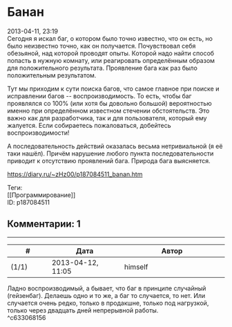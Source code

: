 Банан
=====

  
2013-04-11, 23:19  
 Сегодня я искал баг, о котором было точно известно, что он есть, но было неизвестно точно, как он получается. Почувствовал себя обезьяной, над которой проводят опыты. Которой надо найти способ попасть в нужную комнату, или реагировать определённым образом для положительного результата. Проявление бага как раз было положительным результатом.   
   
 Тут мы приходим к сути поиска багов, что самое главное при поиске и исправлении багов -- воспроизводимость. То есть, чтобы баг проявлялся со 100% (или хотя бы довольно большой) вероятностью именно при определённом известном стечении обстоятельств. Это важно как для разработчика, так и для пользователя, который ему жалуется. Если собираетесь пожаловаться, добейтесь воспроизводимости!   
   
 А последовательность действий оказалась весьма нетривиальной (я её таки нашёл). Причём нарушение любого пункта последовательности приводит к отсутствию проявлений бага. Природа бага выясняется.   
  
<https://diary.ru/~zHz00/p187084511_banan.htm>  
  
Теги:  
[[Программирование]]  
ID: p187084511  


Комментарии: 1
--------------

  


---



|         #         |              Дата              |                     Автор                     |           ID           |
| --- | --- | --- | --- |
| (1/1) | 2013-04-12, 11:05 | himself | c633068156 |

  
 Ладно воспроизводимый, а бывает, что баг в принципе случайный (гейзенбаг). Делаешь одно и то же, а баг то случается, то нет. Или случается очень редко, только в продакшне, только под нагрузкой, только через двадцать дней непрерывной работы.   
 ^c633068156